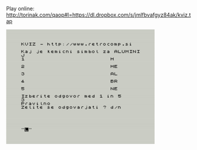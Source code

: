 Play online:
http://torinak.com/qaop#l=https://dl.dropbox.com/s/jmlfbvafgyz84ak/kviz.tap

![alt text](https://github.com/RetrocompSi/ZX-Spectrum/blob/master/Projects/Basic/Kviz/kviz.png)
